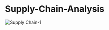 # Supply-Chain-Analysis


![Supply Chain-1](https://github.com/AjitRajput11/Supply-Chain-Analysis/assets/89684567/da36b231-995e-406d-9041-c90604e3c603)
